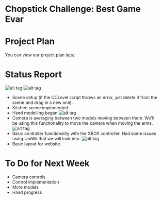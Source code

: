 Chopstick Challenge: Best Game Evar
===================================

Project Plan
============
You can view our project plan [here](https://docs.google.com/document/d/12QMTBDCQUk7S3488XZd7tFo29l291c_bcXHjOQl9XkI/edit?usp=sharing)

Status Report
=============
![alt tag](http://puu.sh/4QJ5H.png)
![alt tag](http://puu.sh/4QJca.png)
- Scene setup (if the CCLevel script throws an error, just delete it from the scene and drag in a new one).
- Kitchen scene implemented
- Hand modelling began
![alt tag](http://puu.sh/4RuKE.png)
- Camera is averaging between two models moving between them. We'll be using this functionality to move the camera when moving the arms.
![alt tag](http://puu.sh/4RuXI.png)
- Basic controller functionality with the XBOX controller. Had some issues using UniWii that we will look into.
![alt tag](http://puu.sh/4RuVa.png)
- Basic layout for website.

To Do for Next Week
===================
- Camera controls
- Control implementation
- More models
- Hand progress


